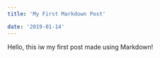 ```yaml
---
title: 'My First Markdown Post'

date: '2019-01-14'
---
```


Hello, this iw my first post made using Markdown!

